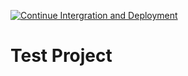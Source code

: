[![Continue Intergration and Deployment](https://github.com/ShuvaNath69/TEST-CI-CD/actions/workflows/cicd.yaml/badge.svg)](https://github.com/ShuvaNath69/TEST-CI-CD/actions/workflows/cicd.yaml)

# Test Project
